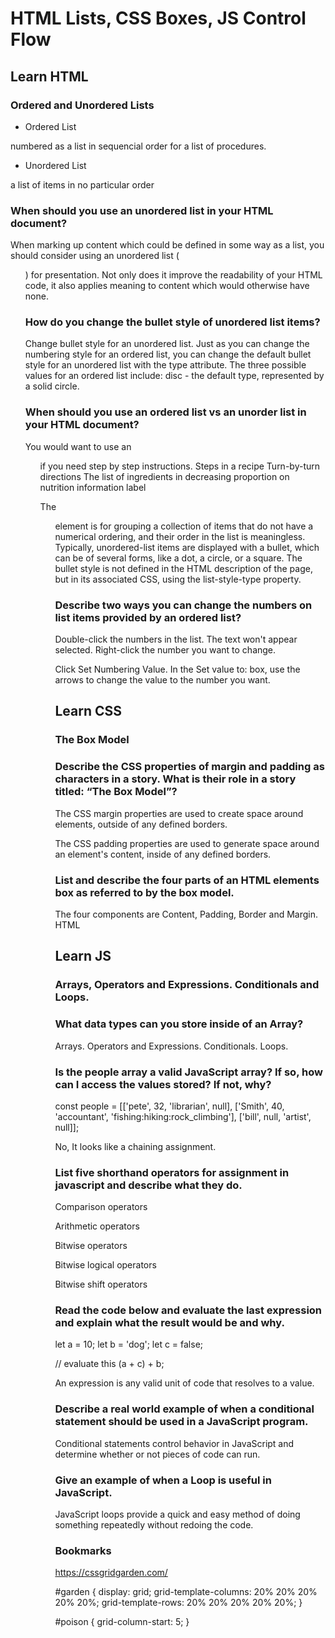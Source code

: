 # HTML Lists, CSS Boxes, JS Control Flow

## Learn HTML
### Ordered and Unordered Lists

* Ordered List

numbered as a list in sequencial order for a list of procedures.

* Unordered List

a list of items in no particular order

### When should you use an unordered list in your HTML document?


When marking up content which could be defined in some way as a list, you should consider using an unordered list (<ul>) for presentation. Not only does it improve the readability of your HTML code, it also applies meaning to content which would otherwise have none.

### How do you change the bullet style of unordered list items?

Change bullet style for an unordered list. Just as you can change the numbering style for an ordered list, you can change the default bullet style for an unordered list with the type attribute. The three possible values for an ordered list include: disc - the default type, represented by a solid circle.

### When should you use an ordered list vs an unorder list in your HTML document?


You would want to use an <ol> if you need step by step instructions.
Steps in a recipe
Turn-by-turn directions
The list of ingredients in decreasing proportion on nutrition information label

The <ul> element is for grouping a collection of items that do not have a numerical ordering, and their order in the list is meaningless. Typically, unordered-list items are displayed with a bullet, which can be of several forms, like a dot, a circle, or a square. The bullet style is not defined in the HTML description of the page, but in its associated CSS, using the list-style-type property.

### Describe two ways you can change the numbers on list items provided by an ordered list?

Double-click the numbers in the list. The text won't appear selected.
Right-click the number you want to change.

Click Set Numbering Value.
In the Set value to: box, use the arrows to change the value to the number you want.


## Learn CSS
### The Box Model

### Describe the CSS properties of margin and padding as characters in a story. What is their role in a story titled: “The Box Model”?

The CSS margin properties are used to create space around elements, outside of any defined borders.

The CSS padding properties are used to generate space around an element's content, inside of any defined borders.

### List and describe the four parts of an HTML elements box as referred to by the box model.

The four components are Content, Padding, Border and Margin. HTML


## Learn JS
### Arrays, Operators and Expressions. Conditionals and Loops.


### What data types can you store inside of an Array?

Arrays. Operators and Expressions. Conditionals. Loops.


### Is the people array a valid JavaScript array? If so, how can I access the values stored? If not, why?


const people = [['pete', 32, 'librarian', null], ['Smith', 40, 'accountant', 'fishing:hiking:rock_climbing'], ['bill', null, 'artist', null]];

No, It looks like a chaining assignment.


### List five shorthand operators for assignment in javascript and describe what they do.

Comparison operators

Arithmetic operators

Bitwise operators

Bitwise logical operators

Bitwise shift operators



### Read the code below and evaluate the last expression and explain what the result would be and why.
 let a = 10;
 let b = 'dog';
 let c = false;

 // evaluate this
 (a + c) + b;

An expression is any valid unit of code that resolves to a value.

### Describe a real world example of when a conditional statement should be used in a JavaScript program.

Conditional statements control behavior in JavaScript and determine whether or not pieces of code can run.

### Give an example of when a Loop is useful in JavaScript.

JavaScript loops provide a quick and easy method of doing something repeatedly without redoing the code.

### Bookmarks


https://cssgridgarden.com/

#garden {
  display: grid;
  grid-template-columns: 20% 20% 20% 20% 20%;
  grid-template-rows: 20% 20% 20% 20% 20%;
}

#poison {
grid-column-start: 5;
}